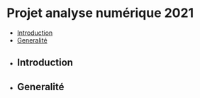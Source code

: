# Projet analyse numérique 2021
- [Introduction](#Introduction)
- [Generalité](#Generalité)
- ## Introduction 
- ## Generalité
